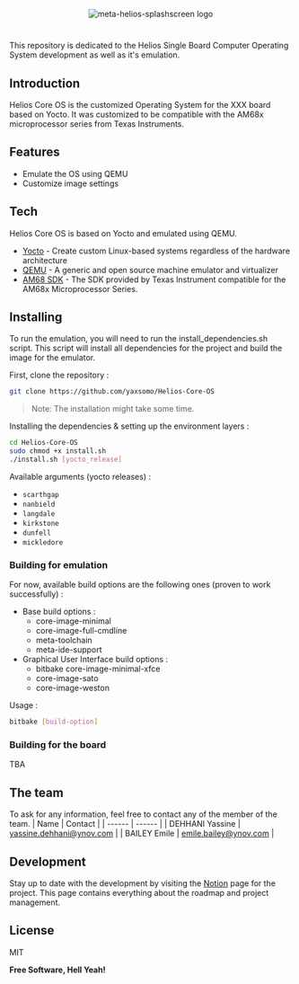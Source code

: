 <p align="center">
  <img src="https://github.com/yaxsomo/Helios-Core-OS/assets/71334330/f5d40257-9991-4e57-8e69-838fdfcbfa33" alt="meta-helios-splashscreen logo">
</p>

#

This repository is dedicated to the Helios Single Board Computer Operating System development as well as it's emulation.

## Introduction

Helios Core OS is the customized Operating System for the XXX board based on Yocto. It was customized to be compatible with the AM68x microprocessor series from Texas Instruments.

## Features

- Emulate the OS using QEMU
- Customize image settings

## Tech

Helios Core OS is based on Yocto and emulated using QEMU.
- [Yocto] - Create custom Linux-based systems regardless of the hardware architecture
- [QEMU] - A generic and open source machine emulator and virtualizer
- [AM68 SDK] - The SDK provided by Texas Instrument compatible for the AM68x Microprocessor Series. 

## Installing

To run the emulation, you will need to run the install_dependencies.sh script.
This script will install all dependencies for the project and build the image for the emulator.

First, clone the repository :
```sh
git clone https://github.com/yaxsomo/Helios-Core-OS
```
> Note: The installation might take some time.

Installing the dependencies & setting up the environment layers :
```sh
cd Helios-Core-OS
sudo chmod +x install.sh
./install.sh [yocto_release]
```
Available arguments (yocto releases) : 

   - `scarthgap` 
   - `nanbield` 
   - `langdale` 
   - `kirkstone` 
   - `dunfell` 
   - `mickledore`

### Building for emulation

For now, available build options are the following ones (proven to work successfully) : 
- Base build options :
   - core-image-minimal
   - core-image-full-cmdline
   - meta-toolchain
   - meta-ide-support
- Graphical User Interface build options :
   - bitbake core-image-minimal-xfce
   - core-image-sato
   - core-image-weston

Usage :
```bash
bitbake [build-option]
```

### Building for the board 

TBA

## The team

To ask for any information, feel free to contact any of the member of the team.
| Name | Contact  |
| ------ | ------ |
| DEHHANI Yassine | yassine.dehhani@ynov.com |
| BAILEY Emile | emile.bailey@ynov.com |

## Development

Stay up to date with the development by visiting the [Notion] page for the project. This page contains everything about the roadmap and project management. 

## License

MIT

**Free Software, Hell Yeah!**

   [QEMU]: <https://www.qemu.org/>
   [Yocto]: <https://www.yoctoproject.org/>
   [AM68 SDK]: <https://www.ti.com/tool/PROCESSOR-SDK-AM68>
   [Notion]: <https://www.notion.so/Nyx-Core-SBC-Project-management-a56bd7ae7e154de29fd0a4aed3680350>


